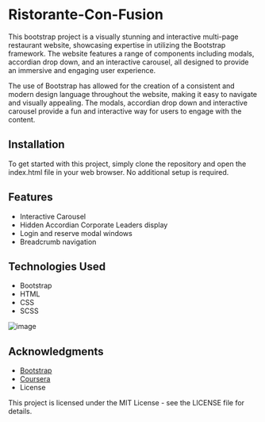# Ristorante-Con-Fusion

This bootstrap project is a visually stunning and interactive multi-page restaurant website, showcasing expertise in utilizing the Bootstrap framework. The website features a range of components including modals, accordian drop down, and an interactive carousel, all designed to provide an immersive and engaging user experience.

The use of Bootstrap has allowed for the creation of a consistent and modern design language throughout the website, making it easy to navigate and visually appealing. The modals, accordian drop down and interactive carousel provide a fun and interactive way for users to engage with the content.


## Installation

To get started with this project, simply clone the repository and open the index.html file in your web browser. No additional setup is required.

## Features

 - Interactive Carousel
 - Hidden Accordian Corporate Leaders display
 - Login and reserve modal windows
 - Breadcrumb navigation

## Technologies Used

 - Bootstrap
 - HTML
 - CSS
 - SCSS

![image](https://user-images.githubusercontent.com/90528783/199347437-92952dfa-b578-40ab-9ed3-600c5e3d8738.png)


## Acknowledgments

- [Bootstrap](https://getbootstrap.com/)
- [Coursera](https://coursera.org/)
- License

This project is licensed under the MIT License - see the LICENSE file for details.
